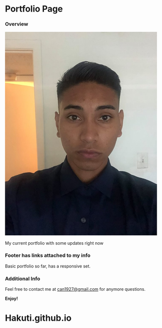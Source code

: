 # Portfolio Page

### Overview

![alt text](assets/me.jpg)

My current portfolio with some updates right now

### Footer has links attached to my info

Basic portfolio so far, has a responsive set.

### Additional Info

Feel free to contact me at can1927@gmail.com for anymore questions.

**Enjoy!**

# Hakuti.github.io
